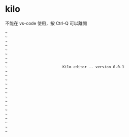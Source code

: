 # kilo

不能在 vs-code 使用，按 Ctrl-Q 可以離開

```
~
~
~
~
~
~
~
~
~                         Kilo editor -- version 0.0.1
~
~
~
~
~
~
~
~
~
~
~
~
~
~
~
```
